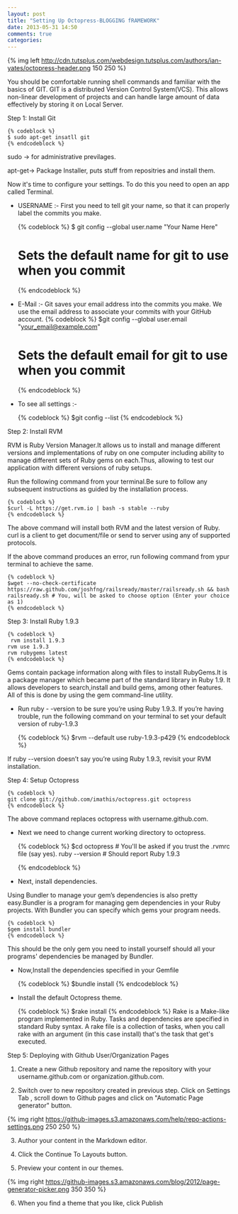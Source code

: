```yaml
---
layout: post
title: "Setting Up Octopress-BLOGGING fRAMEWORK"
date: 2013-05-31 14:50
comments: true
categories: 
---
```

{% img left http://cdn.tutsplus.com/webdesign.tutsplus.com/authors/ian-yates/octopress-header.png 150 250 %}


 You should be comfortable running shell commands and familiar with the basics of GIT.
GIT is a distributed Version Control System(VCS). This allows non-linear development of projects and can handle large amount of data effectively by storing it on Local Server. 

Step 1: Install Git
	
	{% codeblock %}
	$ sudo apt-get insatll git
	{% endcodeblock %}
	
 sudo ->  for administrative previlages.

apt-get-> Package Installer, puts stuff from repositries and install them.
	

Now it's time to configure your settings. To do this you need to open an app called Terminal.

* USERNAME :- 
    First you need to tell git your name, so that it can properly label the commits you make.
	
	{% codeblock %}
	$ git config --global user.name "Your Name Here"
	# Sets the default name for git to use when you commit
	{% endcodeblock %}
	
* E-Mail :-
    Git saves your email address into the commits you make. We use the email address to associate your commits with your GitHub account.
	{% codeblock %}
	$git config --global user.email "your_email@example.com"
	# Sets the default email for git to use when you commit
	{% endcodeblock %}

* To see all settings :- 
	
	{% codeblock %}
	$git config --list
	{% endcodeblock %}
	
Step 2: Install RVM

RVM is Ruby Version Manager.It allows us to install and manage different versions and implementations of ruby on one computer including ability to manage different sets of Ruby gems on each.Thus, allowing to test our application with different versions of ruby setups.
	
Run the following command from your terminal.Be sure to follow any subsequent instructions as guided by the installation process.

	{% codeblock %}
	$curl -L https://get.rvm.io | bash -s stable --ruby
	{% endcodeblock %}

The above command will install both RVM and the latest version of Ruby.
curl is a client to get document/file or send to server using any of supported protocols.

If the above command produces an error, run following command from ypur terminal to achieve the same.
	
	{% codeblock %}
	$wget --no-check-certificate https://raw.github.com/joshfng/railsready/master/railsready.sh && bash railsready.sh # You, will be asked to choose option (Enter your choice as 1)
	{% endcodeblock %}

Step 3: Install Ruby 1.9.3	
	
	{% codeblock %}
	 rvm install 1.9.3
	rvm use 1.9.3
	rvm rubygems latest
	{% endcodeblock %}

Gems contain package information along with files to install RubyGems.It is a package manager which became part of the standard library in Ruby 1.9. It allows developers to search,install and build gems, among other features. All of this is done by using the gem command-line utility.

* Run ruby - -version to be sure you’re using Ruby 1.9.3. If you’re having trouble, run the following command on your terminal to set your default version of ruby-1.9.3

	{% codeblock %}
	$rvm --default use ruby-1.9.3-p429
	{% endcodeblock %}
	
If ruby --version doesn’t say you’re using Ruby 1.9.3, revisit your RVM installation.


Step 4: Setup Octopress
	
	{% codeblock %}
	git clone git://github.com/imathis/octopress.git octopress
	{% endcodeblock %}	
	

The above command replaces octopress with username.github.com.

* Next we need to change current working directory to octopress.
	
	{% codeblock %}
   	 $cd octopress    # You'll be asked if you trust the .rvmrc file (say yes).
	ruby --version  # Should report Ruby 1.9.3

	{% endcodeblock %}
 
* Next, install dependencies.

Using Bundler to manage your gem’s dependencies is also pretty easy.Bundler is a program for managing gem dependencies in your Ruby projects. With Bundler you can specify which gems your program needs.

	{% codeblock %}
	$gem install bundler
	{% endcodeblock %}

This should be the only gem you need to install yourself should all your programs' dependencies be managed by Bundler.


* Now,Install the dependencies specified in your Gemfile 

	{% codeblock %}
	$bundle install 
	{% endcodeblock %}

* Install the default Octopress theme.

	{% codeblock %}
	$rake install 
	{% endcodeblock %}
Rake is a Make-like program implemented in Ruby. Tasks and dependencies are specified in standard Ruby syntax. A rake file is a collection of tasks, when you call rake with an argument (in this case install) that's the task that get's executed.

Step 5: Deploying with Github User/Organization Pages



1. Create a new Github repository and name the repository with your username.github.com or organization.github.com.

2. Switch over to new repository created in previous step. Click on Settings Tab , scroll down to Github pages and click on "Automatic Page generator" button.

{% img right https://github-images.s3.amazonaws.com/help/repo-actions-settings.png 250 250 %}

3. Author your content in the Markdown editor.

4. Click the Continue To Layouts button.

5. Preview your content in our themes.

{% img right https://github-images.s3.amazonaws.com/blog/2012/page-generator-picker.png 350 350 %}

6. When you find a theme that you like, click Publish



